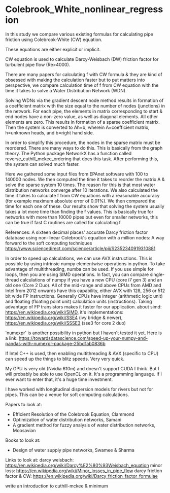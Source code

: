 # Colebrook_White_nonlinear_regression
In this study we compare various existing formulas for calculating pipe friction using Colebrook-White (CW) equation. 

These equations are either explicit or implicit. 

CW equation is used to calculate Darcy-Weisbach (DW) friction factor for turbulent pipe flow (Re>4000). 

There are many papers for calculating f with CW formula & they are kind of obsessed with making the calculation faster but to put matters into perspective, we compare calculation time of f from CW equation with the time it takes to solve a Water Distribution Network (WDN). 

Solving WDNs via the gradient descent node method results in formation of a coefficient matrix with the size equal to the number of nodes (junctions) in the network. For each pipe, the elements in matrix corresponding to start & end nodes have a non-zero value, as well as diagonal elements. All other elements are zero. This results in formation of a sparse coefficient matrix. Then the system is converted to Ah=b, wherein A=coefficient matrix, h=unknown heads, and b=right hand side. 

In order to simplify this procedure, the nodes in the sparse matrix must be reordered. There are many ways to do this. This is basically from the graph theory. The Python package NetworkX has a function called reverse_cuthill_mckee_ordering that does this task. After performing this, the system can solved much faster. 

Here we gathered some input files from EPAnet software with 100 to 140000 nodes. We then computed the time it takes to reorder the matrix A & solve the sparse system 10 times. The reason for this is that most water distribution networks converge after 10 iterations. We also calculated the time it takes to calculate f from CW equations with a reasonable accuracy (for example maximum absolute error of 0.01%). We then compared the time for each one of these. Our results show that solving the system usually takes a lot more time than finding the f values. This is basically true for networks with more than 10000 pipes but even for smaller networks, this can be true if fast C routines are called for calculating f. 

References:
A sixteen decimal places' accurate Darcy friction factor database using non-linear Colebrook's equation with a million nodes: A way forward to the soft computing techniques
https://www.sciencedirect.com/science/article/pii/S2352340919310881

In order to speed up calculations, we can use AVX instructions. This is possible by using intrinsic numpy elementwise operations in python. To take advantage of multithreading, numba can be used. If you use simple for loops, then you are using SIMD operations. In fact, you can compare single-thread calculations of numpy if you have a new CPU (core i7 gen 3) and an old one (Core 2 Duo). All of the mid-range and above CPUs from AMD and Intel from 2012 onwards have this capability, either AVX with 128, 256 or 512 bit wide FP instructions. Generally CPUs have integer (arithmetic logic unit) and floating (floating point unit) calculation units (instructions). Taking advantage of FP transistors makes it faster for our application. 
about simd: https://en.wikipedia.org/wiki/SIMD, it's implementations: https://en.wikipedia.org/wiki/SSE4 (ivy bridge & newer), https://en.wikipedia.org/wiki/SSSE3 (sse3 for core 2 duo)

'numexpr' is another possibility in python but I haven't tested it yet. 
Here is a link: https://towardsdatascience.com/speed-up-your-numpy-and-pandas-with-numexpr-package-25bd1ab0836b

If Intel C++ is used, then enabling multithreading & AVX (specific to CPU) can speed up the things to blitz speeds. Very very quick. 

My GPU is very old (Nvidia 610m) and doesn't support CUDA I think. But I will probably be able to use OpenCL on it. It's a programming language. If I ever want to enter that, it's a huge time investment. 

I have worked with longitudinal dispersion models for rivers but not for pipes. This can be a venue for soft computing calculations. 

Papers to look at:
- Efficient Resolution of the Colebrook Equation, Clammond
- Optimization of water distribution networks, Samani
- A gradient method for fuzzy analysis of water distribution networks, Moosavian


Books to look at:
- Design of water supply pipe networks, Swamee & Sharma

Links to look at: 
darcy weisbach: https://en.wikipedia.org/wiki/Darcy%E2%80%93Weisbach_equation
minor loss: https://en.wikipedia.org/wiki/Minor_losses_in_pipe_flow
darcy friction factor & CW: https://en.wikipedia.org/wiki/Darcy_friction_factor_formulae


write an introduction to cuthill-mckee & minimum 
